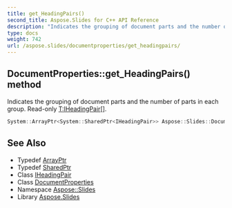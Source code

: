 ```yaml
---
title: get_HeadingPairs()
second_title: Aspose.Slides for C++ API Reference
description: "Indicates the grouping of document parts and the number of parts in each group. Read-only T:IHeadingPair[]."
type: docs
weight: 742
url: /aspose.slides/documentproperties/get_headingpairs/
---
```

## DocumentProperties::get_HeadingPairs() method


Indicates the grouping of document parts and the number of parts in each group. Read-only [T:IHeadingPair[]](../).

```cpp
System::ArrayPtr<System::SharedPtr<IHeadingPair>> Aspose::Slides::DocumentProperties::get_HeadingPairs() override
```

## See Also

* Typedef [ArrayPtr](../../../system/arrayptr/)
* Typedef [SharedPtr](../../../system/sharedptr/)
* Class [IHeadingPair](../../iheadingpair/)
* Class [DocumentProperties](../)
* Namespace [Aspose::Slides](../../)
* Library [Aspose.Slides](../../../)